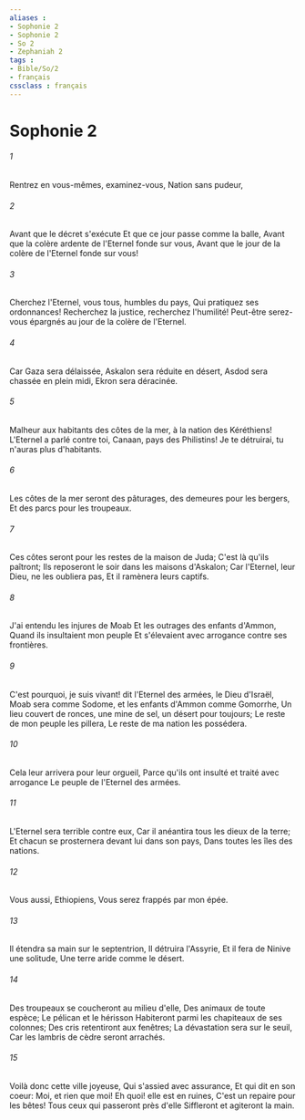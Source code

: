 ```yaml
---
aliases : 
- Sophonie 2
- Sophonie 2
- So 2
- Zephaniah 2
tags : 
- Bible/So/2
- français
cssclass : français
---
```


# Sophonie 2

###### 1
Rentrez en vous-mêmes, examinez-vous, Nation sans pudeur,
###### 2
Avant que le décret s'exécute Et que ce jour passe comme la balle, Avant que la colère ardente de l'Eternel fonde sur vous, Avant que le jour de la colère de l'Eternel fonde sur vous!
###### 3
Cherchez l'Eternel, vous tous, humbles du pays, Qui pratiquez ses ordonnances! Recherchez la justice, recherchez l'humilité! Peut-être serez-vous épargnés au jour de la colère de l'Eternel.
###### 4
Car Gaza sera délaissée, Askalon sera réduite en désert, Asdod sera chassée en plein midi, Ekron sera déracinée.
###### 5
Malheur aux habitants des côtes de la mer, à la nation des Kéréthiens! L'Eternel a parlé contre toi, Canaan, pays des Philistins! Je te détruirai, tu n'auras plus d'habitants.
###### 6
Les côtes de la mer seront des pâturages, des demeures pour les bergers, Et des parcs pour les troupeaux.
###### 7
Ces côtes seront pour les restes de la maison de Juda; C'est là qu'ils paîtront; Ils reposeront le soir dans les maisons d'Askalon; Car l'Eternel, leur Dieu, ne les oubliera pas, Et il ramènera leurs captifs.
###### 8
J'ai entendu les injures de Moab Et les outrages des enfants d'Ammon, Quand ils insultaient mon peuple Et s'élevaient avec arrogance contre ses frontières.
###### 9
C'est pourquoi, je suis vivant! dit l'Eternel des armées, le Dieu d'Israël, Moab sera comme Sodome, et les enfants d'Ammon comme Gomorrhe, Un lieu couvert de ronces, une mine de sel, un désert pour toujours; Le reste de mon peuple les pillera, Le reste de ma nation les possédera.
###### 10
Cela leur arrivera pour leur orgueil, Parce qu'ils ont insulté et traité avec arrogance Le peuple de l'Eternel des armées.
###### 11
L'Eternel sera terrible contre eux, Car il anéantira tous les dieux de la terre; Et chacun se prosternera devant lui dans son pays, Dans toutes les îles des nations.
###### 12
Vous aussi, Ethiopiens, Vous serez frappés par mon épée.
###### 13
Il étendra sa main sur le septentrion, Il détruira l'Assyrie, Et il fera de Ninive une solitude, Une terre aride comme le désert.
###### 14
Des troupeaux se coucheront au milieu d'elle, Des animaux de toute espèce; Le pélican et le hérisson Habiteront parmi les chapiteaux de ses colonnes; Des cris retentiront aux fenêtres; La dévastation sera sur le seuil, Car les lambris de cèdre seront arrachés.
###### 15
Voilà donc cette ville joyeuse, Qui s'assied avec assurance, Et qui dit en son coeur: Moi, et rien que moi! Eh quoi! elle est en ruines, C'est un repaire pour les bêtes! Tous ceux qui passeront près d'elle Siffleront et agiteront la main.
